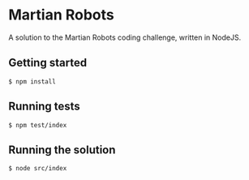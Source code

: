 # Martian Robots

A solution to the Martian Robots coding challenge, written in NodeJS.

## Getting started

`$ npm install`

## Running tests

`$ npm test/index`

## Running the solution

`$ node src/index`
